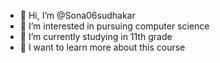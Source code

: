 - 👋 Hi, I’m @Sona06sudhakar
- 👀 I’m interested in pursuing computer science 
- 🌱 I’m currently studying in 11th grade
- 💞️ I want to learn more about this course

<!---
Sona06sudhakar/Sona06sudhakar is a ✨ special ✨ repository because its `README.md` (this file) appears on your GitHub profile.
You can click the Preview link to take a look at your changes.
--->
